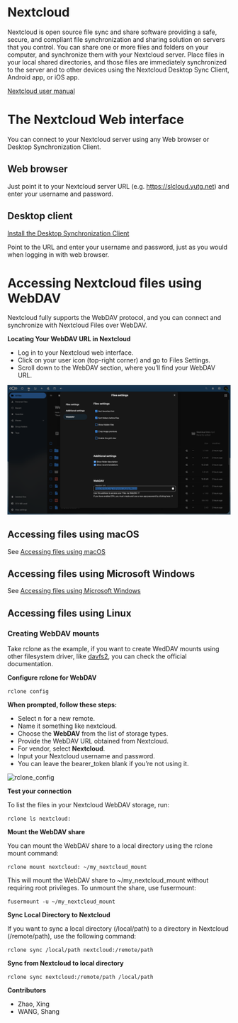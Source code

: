 # Nextcloud

Nextcloud is open source file sync and share software providing a safe, secure, and compliant file synchronization and sharing solution on servers that you control. You can share one or more files and folders on your computer, and synchronize them with your Nextcloud server. Place files in your local shared directories, and those files are immediately synchronized to the server and to other devices using the Nextcloud Desktop Sync Client, Android app, or iOS app.

<a href="https://docs.nextcloud.com/server/latest/user_manual/en/index.html">Nextcloud user manual</a>

# The Nextcloud Web interface

You can connect to your Nextcloud server using any Web browser or Desktop Synchronization Client.

## Web browser

Just point it to your Nextcloud server URL (e.g. https://slcloud.yutg.net) and enter your username and password.

## Desktop client

<a href="https://nextcloud.com/install/#install-clients">Install the Desktop Synchronization Client</a>

Point to the URL and enter your username and password, just as you would when logging in with web browser.

# Accessing Nextcloud files using WebDAV

Nextcloud fully supports the WebDAV protocol, and you can connect and synchronize with Nextcloud Files over WebDAV. 

**Locating Your WebDAV URL in Nextcloud**

- Log in to your Nextcloud web interface.
- Click on your user icon (top-right corner) and go to Files Settings.
- Scroll down to the WebDAV section, where you’ll find your WebDAV URL.

![WebDAV_URL](./pic/WebDAV_URL.png)

## Accessing files using macOS

See <a href="https://docs.nextcloud.com/server/latest/user_manual/en/files/access_webdav.html#accessing-files-using-macos">Accessing files using macOS</a>

## Accessing files using Microsoft Windows

See <a href="https://docs.nextcloud.com/server/latest/user_manual/en/files/access_webdav.html#accessing-files-using-microsoft-windows">Accessing files using Microsoft Windows</a>

## Accessing files using Linux

### Creating WebDAV mounts

Take rclone as the example, if you want to create WedDAV mounts using other filesystem driver, like <a href="https://docs.nextcloud.com/server/latest/user_manual/en/files/access_webdav.html#creating-webdav-mounts-on-the-linux-command-line">davfs2</a>, you can check the official documentation. 

**Configure rclone for WebDAV**

```
rclone config
```

**When prompted, follow these steps:**

- Select n for a new remote.
- Name it something like nextcloud.
- Choose the **WebDAV** from the list of storage types.
- Provide the WebDAV URL obtained from Nextcloud.
- For vendor, select **Nextcloud**.
- Input your Nextcloud username and password.
- You can leave the bearer_token blank if you’re not using it.

![rclone_config](./pic/rclone_config.png)

**Test your connection**

To list the files in your Nextcloud WebDAV storage, run:
```
rclone ls nextcloud:
```

**Mount the WebDAV share**

You can mount the WebDAV share to a local directory using the rclone mount command:
```
rclone mount nextcloud: ~/my_nextcloud_mount
```

This will mount the WebDAV share to ~/my_nextcloud_mount without requiring root privileges.
To unmount the share, use fusermount:
```
fusermount -u ~/my_nextcloud_mount
```

**Sync Local Directory to Nextcloud**

If you want to sync a local directory (/local/path) to a directory in Nextcloud (/remote/path), use the following command:
```
rclone sync /local/path nextcloud:/remote/path
```

**Sync from Nextcloud to local directory**

```
rclone sync nextcloud:/remote/path /local/path
```




**Contributors**

- Zhao, Xing
- WANG, Shang
